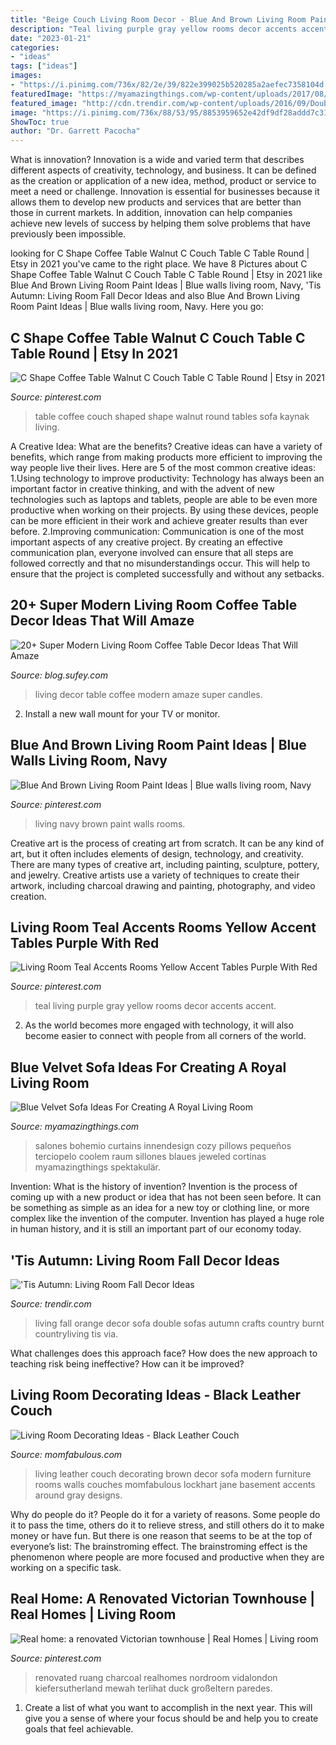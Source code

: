 ```yaml
---
title: "Beige Couch Living Room Decor - Blue And Brown Living Room Paint Ideas"
description: "Teal living purple gray yellow rooms decor accents accent"
date: "2023-01-21"
categories:
- "ideas"
tags: ["ideas"]
images:
- "https://i.pinimg.com/736x/82/2e/39/822e399025b520285a2aefec7358104d.jpg"
featuredImage: "https://myamazingthings.com/wp-content/uploads/2017/08/blue-velvet-sofa-5.jpg"
featured_image: "http://cdn.trendir.com/wp-content/uploads/2016/09/Double-orange-living-room-sofa-900x1350.jpg"
image: "https://i.pinimg.com/736x/88/53/95/8853959652e42df9df28addd7c3131c1.jpg"
ShowToc: true
author: "Dr. Garrett Pacocha"
---
```



What is innovation?
Innovation is a wide and varied term that describes different aspects of creativity, technology, and business. It can be defined as the creation or application of a new idea, method, product or service to meet a need or challenge. Innovation is essential for businesses because it allows them to develop new products and services that are better than those in current markets. In addition, innovation can help companies achieve new levels of success by helping them solve problems that have previously been impossible.

	

		
looking for C Shape Coffee Table Walnut C Couch Table C Table Round | Etsy in 2021 you've came to the right place. We have 8 Pictures about C Shape Coffee Table Walnut C Couch Table C Table Round | Etsy in 2021 like Blue And Brown Living Room Paint Ideas | Blue walls living room, Navy, &#039;Tis Autumn: Living Room Fall Decor Ideas and also Blue And Brown Living Room Paint Ideas | Blue walls living room, Navy. Here you go:
		
    
## C Shape Coffee Table Walnut C Couch Table C Table Round | Etsy In 2021

<img loading=lazy src="https://i.pinimg.com/736x/82/2e/39/822e399025b520285a2aefec7358104d.jpg" onerror="this.onerror=null;this.src='https://tse3.mm.bing.net/th?id=OIP.AnZpuGjGQ69R0LwfiBogEQHaJ3&amp;pid=15.1';" alt="C Shape Coffee Table Walnut C Couch Table C Table Round | Etsy in 2021">

_Source: pinterest.com_

>table coffee couch shaped shape walnut round tables sofa kaynak living. 

	

A Creative Idea: What are the benefits?
Creative ideas can have a variety of benefits, which range from making products more efficient to improving the way people live their lives. Here are 5 of the most common creative ideas: 
1.Using technology to improve productivity: Technology has always been an important factor in creative thinking, and with the advent of new technologies such as laptops and tablets, people are able to be even more productive when working on their projects. By using these devices, people can be more efficient in their work and achieve greater results than ever before. 
 2.Improving communication: Communication is one of the most important aspects of any creative project. By creating an effective communication plan, everyone involved can ensure that all steps are followed correctly and that no misunderstandings occur. This will help to ensure that the project is completed successfully and without any setbacks. 
 
    
## 20+ Super Modern Living Room Coffee Table Decor Ideas That Will Amaze

<img loading=lazy src="http://cdn.architecturendesign.net/wp-content/uploads/2015/11/AD-02-elegant-living-room-home-decor.jpg" onerror="this.onerror=null;this.src='https://tse1.mm.bing.net/th?id=OIP.kD53pdQntZJdHtcSxpALUgHaLH&amp;pid=15.1';" alt="20+ Super Modern Living Room Coffee Table Decor Ideas That Will Amaze">

_Source: blog.sufey.com_

>living decor table coffee modern amaze super candles. 

	

2. Install a new wall mount for your TV or monitor.

    
## Blue And Brown Living Room Paint Ideas | Blue Walls Living Room, Navy

<img loading=lazy src="https://i.pinimg.com/736x/a6/21/83/a621833d8389ed1f927198bc296fd58f.jpg" onerror="this.onerror=null;this.src='https://tse1.mm.bing.net/th?id=OIP.0F0kPER3PUGGv5lM1F_FawHaKE&amp;pid=15.1';" alt="Blue And Brown Living Room Paint Ideas | Blue walls living room, Navy">

_Source: pinterest.com_

>living navy brown paint walls rooms. 

	

Creative art is the process of creating art from scratch. It can be any kind of art, but it often includes elements of design, technology, and creativity. There are many types of creative art, including painting, sculpture, pottery, and jewelry. Creative artists use a variety of techniques to create their artwork, including charcoal drawing and painting, photography, and video creation.

    
## Living Room Teal Accents Rooms Yellow Accent Tables Purple With Red

<img loading=lazy src="https://i.pinimg.com/736x/88/53/95/8853959652e42df9df28addd7c3131c1.jpg" onerror="this.onerror=null;this.src='https://tse3.mm.bing.net/th?id=OIP.aSHXnpSCT2NG6oeki0tvdwHaJ3&amp;pid=15.1';" alt="Living Room Teal Accents Rooms Yellow Accent Tables Purple With Red">

_Source: pinterest.com_

>teal living purple gray yellow rooms decor accents accent. 

	

2. As the world becomes more engaged with technology, it will also become easier to connect with people from all corners of the world. 

    
## Blue Velvet Sofa Ideas For Creating A Royal Living Room

<img loading=lazy src="https://myamazingthings.com/wp-content/uploads/2017/08/blue-velvet-sofa-5.jpg" onerror="this.onerror=null;this.src='https://tse4.mm.bing.net/th?id=OIP.MWRIRhefcruuHeaoQ381CQHaE8&amp;pid=15.1';" alt="Blue Velvet Sofa Ideas For Creating A Royal Living Room">

_Source: myamazingthings.com_

>salones bohemio curtains innendesign cozy pillows pequeños terciopelo coolem raum sillones blaues jeweled cortinas myamazingthings spektakulär. 

	

Invention: What is the history of invention?
Invention is the process of coming up with a new product or idea that has not been seen before. It can be something as simple as an idea for a new toy or clothing line, or more complex like the invention of the computer. Invention has played a huge role in human history, and it is still an important part of our economy today.

    
## &#039;Tis Autumn: Living Room Fall Decor Ideas

<img loading=lazy src="http://cdn.trendir.com/wp-content/uploads/2016/09/Double-orange-living-room-sofa-900x1350.jpg" onerror="this.onerror=null;this.src='https://tse3.mm.bing.net/th?id=OIP.cfqj3xM2CdOQ4IFuw_nnmQHaLH&amp;pid=15.1';" alt="&#039;Tis Autumn: Living Room Fall Decor Ideas">

_Source: trendir.com_

>living fall orange decor sofa double sofas autumn crafts country burnt countryliving tis via. 

	

What challenges does this approach face?
How does the new approach to teaching risk being ineffective? How can it be improved?

    
## Living Room Decorating Ideas - Black Leather Couch

<img loading=lazy src="https://momfabulous.com/wp-content/uploads/2013/06/Black-leather-couch-decorating-ideas-04.jpg" onerror="this.onerror=null;this.src='https://tse2.mm.bing.net/th?id=OIP.ixGy1bSZyA82noZuuE7ljgAAAA&amp;pid=15.1';" alt="Living Room Decorating Ideas - Black Leather Couch">

_Source: momfabulous.com_

>living leather couch decorating brown decor sofa modern furniture rooms walls couches momfabulous lockhart jane basement accents around gray designs. 

	

Why do people do it?
People do it for a variety of reasons. Some people do it to pass the time, others do it to relieve stress, and still others do it to make money or have fun. But there is one reason that seems to be at the top of everyone’s list: The brainstroming effect. The brainstroming effect is the phenomenon where people are more focused and productive when they are working on a specific task.

    
## Real Home: A Renovated Victorian Townhouse | Real Homes | Living Room

<img loading=lazy src="https://i.pinimg.com/736x/73/63/66/736366733c1c5db47cd0aafbb496e749.jpg" onerror="this.onerror=null;this.src='https://tse2.mm.bing.net/th?id=OIP.E4sULvVyHHV-UA-iD8O4TwHaLF&amp;pid=15.1';" alt="Real home: a renovated Victorian townhouse | Real Homes | Living room">

_Source: pinterest.com_

>renovated ruang charcoal realhomes nordroom vidalondon kiefersutherland mewah terlihat duck großeltern paredes. 

	

1. Create a list of what you want to accomplish in the next year. This will give you a sense of where your focus should be and help you to create goals that feel achievable.

